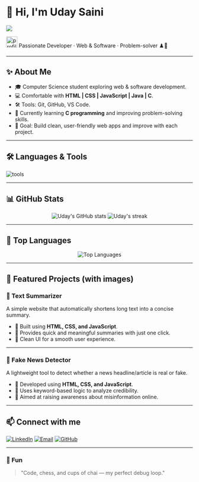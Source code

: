 
# 👋 Hi, I'm Uday Saini

![](https://raw.githubusercontent.com/halfrost/halfrost/master/icons/header_.png)


<p>
  <img alt="profile-emoji" src="https://media.giphy.com/media/hvRJCLFzcasrR4ia7z/giphy.gif" width="30">
  Passionate Developer · Web & Software · Problem-solver ♟️🚀
</p>

---

## ✨ About Me
- 🎓 Computer Science student exploring web & software development.  
- 💻 Comfortable with **HTML | CSS | JavaScript | Java | C**.  
- 🛠️ Tools: Git, GitHub, VS Code.  
- 🌱 Currently learning **C programming** and improving problem-solving skills.   
- 🎯 Goal: Build clean, user-friendly web apps and improve with each project.

---

## 🛠️ Languages & Tools
<p align="left">
  <img src="https://skillicons.dev/icons?i=html,css,java,git,github,vscode" alt="tools"/>
</p>

---

## 📊 GitHub Stats
<p align="center">
  <img alt="Uday's GitHub stats" src="https://github-readme-stats.vercel.app/api?username=udaysaini0705&show_icons=true&theme=tokyonight"/>
  <img alt="Uday's streak" src="https://streak-stats.demolab.com?user=udaysaini0705&theme=tokyonight"/>
</p>

---

## 🚀 Top Languages
<p align="center">
  <img alt="Top Languages" src="https://github-readme-stats.vercel.app/api/top-langs/?username=udaysaini0705&layout=compact&theme=tokyonight"/>
</p>

---

## 📂 Featured Projects (with images)

### 📝 Text Summarizer
A simple website that automatically shortens long text into a concise summary.  
- 🔹 Built using **HTML, CSS, and JavaScript**.  
- 🔹 Provides quick and meaningful summaries with just one click.  
- 🔹 Clean UI for a smooth user experience.  

---

### 📰 Fake News Detector  
A lightweight tool to detect whether a news headline/article is real or fake.  
- 🔹 Developed using **HTML, CSS, and JavaScript**.  
- 🔹 Uses keyword-based logic to analyze credibility.  
- 🔹 Aimed at raising awareness about misinformation online.  

---

## 📫 Connect with me
[![LinkedIn](https://img.shields.io/badge/LinkedIn-blue?style=for-the-badge&logo=linkedin)](https://linkedin.com/in/UDAY_LINKEDIN)
[![Email](https://img.shields.io/badge/Email-red?style=for-the-badge&logo=gmail)](mailto:UDAY_EMAIL@gmail.com)
[![GitHub](https://img.shields.io/badge/GitHub-black?style=for-the-badge&logo=github)](https://github.com/UDAY_GITHUB_USERNAME)

---

### 🌟 Fun
> "Code, chess, and cups of chai — my perfect debug loop."

